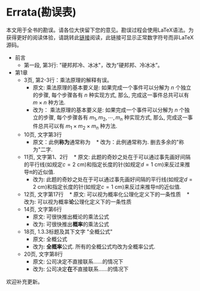 # Errata(勘误表)

本文用于全书的勘误。请各位大侠留下您的意见。勘误过程会使用LaTeX语法。为获得更好的阅读体验，请跳转此[链接](https://xkdog.github.io/2017-03-23-Errata/)阅读，此链接可显示正常数字符号而非LaTeX源码。


* 前言
   * 第一段, 第3行: "硬邦邦冷、冰冰"，改为“硬邦邦、冷冰冰”。
* 第1章
  * 3页, 第2-3行：乘法原理的解释有误。
    * 原文:  乘法原理的基本要义是:
    如果完成一个事件可以分解为 $n$ 个独立的步骤, 每个步骤各有 $n$ 种实现方式, 
    那么, 完成这一事件总共可以有 $m \times n$ 种方法. 
    * 改为：  乘法原理的基本要义是:
    如果完成一个事件可以分解为 $n$ 个独立的步骤, 每个步骤各有 $m_1, m_2, \cdots, m_n$ 种实现方式, 
    那么, 完成这一事件总共可以有 $m_1 \times m_2 \times m_n$ 种方法. 
  * 10页, 文字第3行
    * 原文：此例**称为**通常称为
    * 改为：此例通常称为. 删去多余的"称为"二字.
  * 11页, 文字第1、2行 
    * 原文: 此题的奇妙之处在于可以通过事先画好间隔的平行线(如规定$c=2$ cm)和指定长度的针(如规定$d=1$ cm)来反过来推导$\uppi$的近似值.
    * 改为: 此题的奇妙之处在于可以通过事先画好间隔的平行线(如规定$d = 2$ cm)和指定长度的针(如规定$c = 1$ cm)来反过来推导$\uppi$的近似值.
  * 12页, 文字第17行
    * 原文: 可以视为概率化公理化定义下的一条性质
    * 改为: 可以视为概率**论**公理化定义下的一条性质
  * 14页, 文字第6行
    * 原文: 可很快推出概论的乘法公式
    * 改为: 可很快推出**概率**的乘法公式
  * 18页, 1.3.3标题及其下文字 "全概公式"
    * 原文: 全概公式
    * 改为: **全概率**公式. 所有的全概公式均改为全概率公式.
  * 20页, 文字第8行
    * 原文: 公司决定不直接联系……的情况下
    * 改为: 公司决定**在**不直接联系……的情况下
    
欢迎补充更新。
